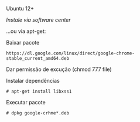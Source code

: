 Ubuntu 12+


*Instale via software center*


...ou via apt-get:


Baixar pacote 

	https://dl.google.com/linux/direct/google-chrome-stable_current_amd64.deb


Dar permissão de excução (chmod 777 file)


Instalar dependências

	# apt-get install libxss1

Executar pacote

	# dpkg google-crhme*.deb
